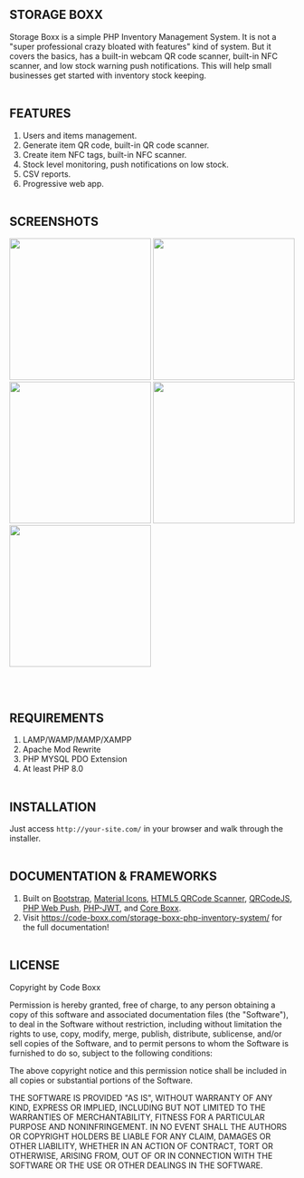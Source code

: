 ## STORAGE BOXX
Storage Boxx is a simple PHP Inventory Management System. It is not a "super professional crazy bloated with features" kind of system. But it covers the basics, has a built-in webcam QR code scanner, built-in NFC scanner, and low stock warning push notifications. This will help small businesses get started with inventory stock keeping.
<br><br>

## FEATURES
1) Users and items management.
2) Generate item QR code, built-in QR code scanner.
3) Create item NFC tags, built-in NFC scanner.
4) Stock level monitoring, push notifications on low stock.
5) CSV reports.
6) Progressive web app.
<br><br>

## SCREENSHOTS
<p float="left">
  <img width="250" style="inline-block" src="https://github.com/code-boxx/Storage-Boxx/blob/main/assets/sb-ss-0a.png">
  <img width="250" style="inline-block" src="https://github.com/code-boxx/Storage-Boxx/blob/main/assets/sb-ss-1.png">
  <img width="250" style="inline-block" src="https://github.com/code-boxx/Storage-Boxx/blob/main/assets/sb-ss-2.png">
  <img width="250" style="inline-block" src="https://github.com/code-boxx/Storage-Boxx/blob/main/assets/sb-ss-3.png">
  <img width="250" style="inline-block" src="https://github.com/code-boxx/Storage-Boxx/blob/main/assets/sb-ss-4.png">
</p>
<br><br>

## REQUIREMENTS
1) LAMP/WAMP/MAMP/XAMPP
2) Apache Mod Rewrite
3) PHP MYSQL PDO Extension
4) At least PHP 8.0
<br><br>

## INSTALLATION
Just access `http://your-site.com/` in your browser and walk through the installer.
<br><br>

## DOCUMENTATION & FRAMEWORKS
1) Built on [Bootstrap](https://getbootstrap.com/), [Material Icons](https://fonts.google.com/icons), [HTML5 QRCode Scanner](https://github.com/mebjashtml5-qrcode), [QRCodeJS](https://davidshimjs.github.io/qrcodejs/), [PHP Web Push](https://github.com/web-push-libs/web-push-php), [PHP-JWT](https://github.com/firebase/php-jwt), and [Core Boxx](https://code-boxx.com/core-boxx-php-rapid-development-framework/).
2) Visit https://code-boxx.com/storage-boxx-php-inventory-system/ for the full documentation!
<br><br>

## LICENSE
Copyright by Code Boxx

Permission is hereby granted, free of charge, to any person obtaining a copy
of this software and associated documentation files (the "Software"), to deal
in the Software without restriction, including without limitation the rights
to use, copy, modify, merge, publish, distribute, sublicense, and/or sell
copies of the Software, and to permit persons to whom the Software is
furnished to do so, subject to the following conditions:

The above copyright notice and this permission notice shall be included in all
copies or substantial portions of the Software.

THE SOFTWARE IS PROVIDED "AS IS", WITHOUT WARRANTY OF ANY KIND, EXPRESS OR
IMPLIED, INCLUDING BUT NOT LIMITED TO THE WARRANTIES OF MERCHANTABILITY,
FITNESS FOR A PARTICULAR PURPOSE AND NONINFRINGEMENT. IN NO EVENT SHALL THE
AUTHORS OR COPYRIGHT HOLDERS BE LIABLE FOR ANY CLAIM, DAMAGES OR OTHER
LIABILITY, WHETHER IN AN ACTION OF CONTRACT, TORT OR OTHERWISE, ARISING FROM,
OUT OF OR IN CONNECTION WITH THE SOFTWARE OR THE USE OR OTHER DEALINGS IN THE
SOFTWARE.